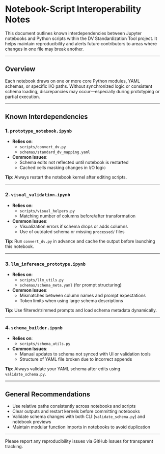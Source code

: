 # Notebook-Script Interoperability Notes

This document outlines known interdependencies between Jupyter notebooks and Python scripts within the DV Standardization Tool project. It helps maintain reproducibility and alerts future contributors to areas where changes in one file may break another.

---

## Overview

Each notebook draws on one or more core Python modules, YAML schemas, or specific I/O paths. Without synchronized logic or consistent schema loading, discrepancies may occur—especially during prototyping or partial execution.

---

## Known Interdependencies

### 1. **`prototype_notebook.ipynb`**

- **Relies on**:
  - `scripts/convert_dv.py`
  - `schemas/standard_dv_mapping.yaml`
- **Common Issues**:
  - Schema edits not reflected until notebook is restarted
  - Cached cells masking changes in I/O logic

**Tip**: Always restart the notebook kernel after editing scripts.

---

### 2. **`visual_validation.ipynb`**

- **Relies on**:
  - `scripts/visual_helpers.py`
  - Matching number of columns before/after transformation
- **Common Issues**:
  - Visualization errors if schema drops or adds columns
  - Use of outdated schema or missing `processed/` files

**Tip**: Run `convert_dv.py` in advance and cache the output before launching this notebook.

---

### 3. **`llm_inference_prototype.ipynb`**

- **Relies on**:
  - `scripts/llm_utils.py`
  - `schemas/schema_meta.yaml` (for prompt structuring)
- **Common Issues**:
  - Mismatches between column names and prompt expectations
  - Token limits when using large schema descriptions

**Tip**: Use filtered/trimmed prompts and load schema metadata dynamically.

---

### 4. **`schema_builder.ipynb`**

- **Relies on**:
  - `scripts/schema_utils.py`
- **Common Issues**:
  - Manual updates to schema not synced with UI or validation tools
  - Structure of YAML file broken due to incorrect appends

**Tip**: Always validate your YAML schema after edits using `validate_schema.py`.

---

## General Recommendations

- Use relative paths consistently across notebooks and scripts
- Clear outputs and restart kernels before committing notebooks
- Validate schema changes with both CLI (`validate_schema.py`) and notebook previews
- Maintain modular function imports in notebooks to avoid duplication

---

Please report any reproducibility issues via GitHub Issues for transparent tracking.
